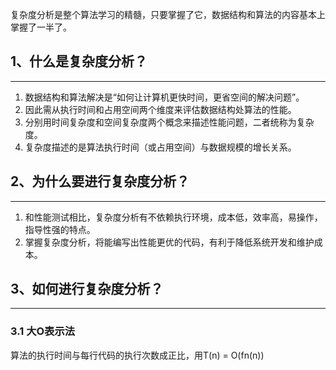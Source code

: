复杂度分析是整个算法学习的精髓，只要掌握了它，数据结构和算法的内容基本上掌握了一半了。
## 1、什么是复杂度分析？
___
1. 数据结构和算法解决是“如何让计算机更快时间，更省空间的解决问题”。
2. 因此需从执行时间和占用空间两个维度来评估数据结构处算法的性能。
3. 分别用时间复杂度和空间复杂度两个概念来描述性能问题，二者统称为复杂度。
4. 复杂度描述的是算法执行时间（或占用空间）与数据规模的增长关系。

## 2、为什么要进行复杂度分析？
___
1. 和性能测试相比，复杂度分析有不依赖执行环境，成本低，效率高，易操作，指导性强的特点。
2. 掌握复杂度分析，将能编写出性能更优的代码，有利于降低系统开发和维护成本。

## 3、如何进行复杂度分析？
___
### 3.1 大O表示法
算法的执行时间与每行代码的执行次数成正比，用T(n) = O(fn(n))